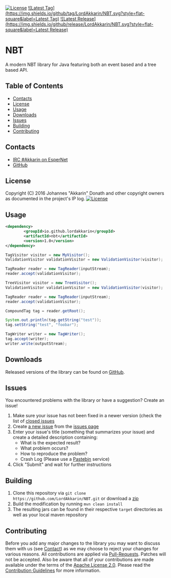 [![License](https://img.shields.io/github/license/LordAkkarin/NBT.svg?style=flat-square)](https://www.apache.org/licenses/LICENSE-2.0.txt)
[![Latest Tag](https://img.shields.io/github/tag/LordAkkarin/NBT.svg?style=flat-square&label=Latest Tag)](https://github.com/LordAkkarin/NBT/tags)
[![Latest Release](https://img.shields.io/github/release/LordAkkarin/NBT.svg?style=flat-square&label=Latest Release)](https://github.com/LordAkkarin/NBT/releases)

NBT
===

A modern NBT library for Java featuring both an event based and a tree based API.

Table of Contents
-----------------
* [Contacts](#contacts)
* [License](#license)
* [Usage](#usage)
* [Downloads](#downloads)
* [Issues](#issues)
* [Building](#building)
* [Contributing](#contributing)

Contacts
--------

* [IRC #Akkarin on EsperNet](http://webchat.esper.net/?channels=Akkarin)
* [GitHub](https://github.com/LordAkkarin/NBT)

License
-------

Copyright (C) 2016 Johannes "Akkarin" Donath and other copyright owners as documented in the project's IP log.
[![License](https://img.shields.io/badge/License-Apache%202.0-blue.svg?style=flat-square)](https://www.apache.org/licenses/LICENSE-2.0.txt)

Usage
-----

```xml
<dependency>
        <groupId>io.github.lordakkarin</groupId>
        <artifactId>nbt</artifactId>
        <version>1.0</version>
</dependency>
```

```java
TagVisitor visitor = new MyVisitor();
ValidationVisitor validationVisitor = new ValidationVisitor(visitor);

TagReader reader = new TagReader(inputStream);
reader.accept(validationVisitor);
```

```java
TreeVisitor visitor = new TreeVisitor();
ValidationVisitor validationVisitor = new ValidationVisitor(visitor);

TagReader reader = new TagReader(inputStream);
reader.accept(validationVisitor);

CompoundTag tag = reader.getRoot();

System.out.println(tag.getString("test"));
tag.setString("test", "foobar");

TagWriter writer = new TagWriter();
tag.accept(writer);
writer.write(outputStream);
```

Downloads
---------

Released versions of the library can be found on [GitHub](https://github.com/LordAkkarin/NBT/releases).

Issues
------

You encountered problems with the library or have a suggestion? Create an issue!

1. Make sure your issue has not been fixed in a newer version (check the list of [closed issues](https://github.com/LordAkkarin/NBT/issues?q=is%3Aissue+is%3Aclosed)
1. Create [a new issue](https://github.com/LordAkkarin/NBT/issues/new) from the [issues page](https://github.com/LordAkkarin/NBT/issues)
1. Enter your issue's title (something that summarizes your issue) and create a detailed description containing:
   - What is the expected result?
   - What problem occurs?
   - How to reproduce the problem?
   - Crash Log (Please use a [Pastebin](http://www.pastebin.com) service)
1. Click "Submit" and wait for further instructions

Building
--------

1. Clone this repository via ```git clone https://github.com/LordAkkarin/NBT.git``` or download a [zip](https://github.com/LordAkkarin/NBT/archive/master.zip)
1. Build the modification by running ```mvn clean install```
1. The resulting jars can be found in their respective ```target``` directories as well as your local maven repository

Contributing
------------

Before you add any major changes to the library you may want to discuss them with us (see [Contact](#contact)) as
we may choose to reject your changes for various reasons. All contributions are applied via [Pull-Requests](https://help.github.com/articles/creating-a-pull-request).
Patches will not be accepted. Also be aware that all of your contributions are made available under the terms of the
[Apache License 2.0](https://www.apache.org/licenses/LICENSE-2.0.txt). Please read the [Contribution Guidelines](CONTRIBUTING.md)
for more information.
